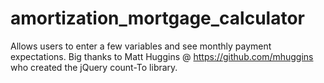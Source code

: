 # amortization_mortgage_calculator
Allows users to enter a few variables and see monthly payment expectations. Big thanks to Matt Huggins @ https://github.com/mhuggins who created the jQuery count-To library.

